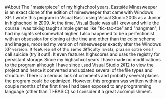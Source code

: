 #About
The "masterpiece" of my highschool years, Eastside Minesweeper is an exact clone of the edition of minesweeper that came with Windows XP. I wrote this program in Visual Basic using Visual Studio 2005 as a Junior in highschool in 2009. At the time, Visual Basic was all I knew and while the course I was taking taught simple games like "tic-tac-toe" and "hangman", I had my sights set somewhat higher. I also happened to be a perfectionist with an obsession for cloning at the time and other than the color scheme and images, modeled my version of minesweeper exactly after the Windows XP version. It features all of the same difficulty levels, plus an extra one I call suicide (try it out!). It even features highscores and uses the registry for persistant storage. Since my highschool years I have made no modifications to the program although I have since used Visual Studio 2012 to view the project and hence it converted and updated several of the file types and structure. There is a serious lack of comments and probably several places the program could be optimized. However, this program was written within a couple months of the first time I had been exposed to any programming language (other than TI-BASIC) so I consider it a great accomplishment.
